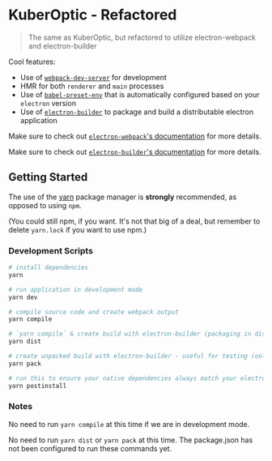# KuberOptic - Refactored
> The same as KuberOptic, but refactored to utilize electron-webpack and electron-builder

Cool features:

* Use of [`webpack-dev-server`](https://github.com/webpack/webpack-dev-server) for development
* HMR for both `renderer` and `main` processes
* Use of [`babel-preset-env`](https://github.com/babel/babel-preset-env) that is automatically configured based on your `electron` version
* Use of [`electron-builder`](https://github.com/electron-userland/electron-builder) to package and build a distributable electron application

Make sure to check out [`electron-webpack`'s documentation](https://webpack.electron.build/) for more details.

Make sure to check out [`electron-builder`'s documentation](https://electron.build/) for more details.



## Getting Started

The use of the [yarn](https://yarnpkg.com/) package manager is **strongly** recommended, as opposed to using `npm`.

(You could still npm, if you want. It's not that big of a deal, but remember to delete `yarn.lock` if you want to use npm.)


### Development Scripts

```bash
# install dependencies
yarn

# run application in development mode
yarn dev

# compile source code and create webpack output
yarn compile

# `yarn compile` & create build with electron-builder (packaging in distributable format)
yarn dist

# create unpacked build with electron-builder - useful for testing (only generates the package directory without really packaging it)
yarn pack

# run this to ensure your native dependencies always match your electron version
yarn postinstall
```

### Notes

No need to run `yarn compile` at this time if we are in development mode.

No need to run `yarn dist` or `yarn pack` at this time. The package.json has not been configured to run these commands yet.